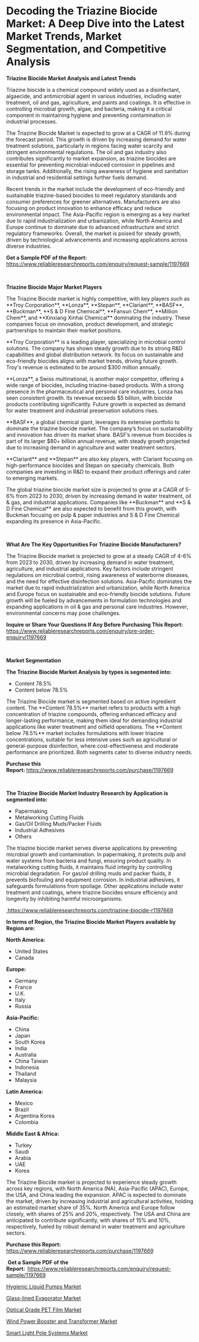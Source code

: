 <p><h1>Decoding the Triazine Biocide Market: A Deep Dive into the Latest Market Trends, Market Segmentation, and Competitive Analysis</h1></p><p><strong>Triazine Biocide Market Analysis and Latest Trends</strong></p>
<p><p>Triazine biocide is a chemical compound widely used as a disinfectant, algaecide, and antimicrobial agent in various industries, including water treatment, oil and gas, agriculture, and paints and coatings. It is effective in controlling microbial growth, algae, and bacteria, making it a critical component in maintaining hygiene and preventing contamination in industrial processes.</p><p>The Triazine Biocide Market is expected to grow at a CAGR of 11.9% during the forecast period. This growth is driven by increasing demand for water treatment solutions, particularly in regions facing water scarcity and stringent environmental regulations. The oil and gas industry also contributes significantly to market expansion, as triazine biocides are essential for preventing microbial-induced corrosion in pipelines and storage tanks. Additionally, the rising awareness of hygiene and sanitation in industrial and residential settings further fuels demand.</p><p>Recent trends in the market include the development of eco-friendly and sustainable triazine-based biocides to meet regulatory standards and consumer preferences for greener alternatives. Manufacturers are also focusing on product innovation to enhance efficacy and reduce environmental impact. The Asia-Pacific region is emerging as a key market due to rapid industrialization and urbanization, while North America and Europe continue to dominate due to advanced infrastructure and strict regulatory frameworks. Overall, the market is poised for steady growth, driven by technological advancements and increasing applications across diverse industries.</p></p>
<p><strong>Get a Sample PDF of the Report:&nbsp;</strong> <a href="https://www.reliableresearchreports.com/enquiry/request-sample/1197669?utm_campaign=2131&utm_medium=2&utm_source=Github&utm_content=ia&utm_term=26012025&utm_id=triazine-biocide">https://www.reliableresearchreports.com/enquiry/request-sample/1197669</a></p>
<p>&nbsp;</p>
<p><strong>Triazine Biocide Major Market Players</strong></p>
<p><p>The Triazine Biocide market is highly competitive, with key players such as **Troy Corporation**, **Lonza**, **Stepan**, **Clariant**, **BASF**, **Buckman**, **S & D Fine Chemical**, **Fansun Chem**, **Million Chem**, and **Xinxiang Xinhai Chemical** dominating the industry. These companies focus on innovation, product development, and strategic partnerships to maintain their market positions.</p><p>**Troy Corporation** is a leading player, specializing in microbial control solutions. The company has shown steady growth due to its strong R&D capabilities and global distribution network. Its focus on sustainable and eco-friendly biocides aligns with market trends, driving future growth. Troy's revenue is estimated to be around $300 million annually.</p><p>**Lonza**, a Swiss multinational, is another major competitor, offering a wide range of biocides, including triazine-based products. With a strong presence in the pharmaceutical and personal care industries, Lonza has seen consistent growth. Its revenue exceeds $5 billion, with biocide products contributing significantly. Future growth is expected as demand for water treatment and industrial preservation solutions rises.</p><p>**BASF**, a global chemical giant, leverages its extensive portfolio to dominate the triazine biocide market. The company’s focus on sustainability and innovation has driven its market share. BASF’s revenue from biocides is part of its larger $80+ billion annual revenue, with steady growth projected due to increasing demand in agriculture and water treatment sectors.</p><p>**Clariant** and **Stepan** are also key players, with Clariant focusing on high-performance biocides and Stepan on specialty chemicals. Both companies are investing in R&D to expand their product offerings and cater to emerging markets.</p><p>The global triazine biocide market size is projected to grow at a CAGR of 5-6% from 2023 to 2030, driven by increasing demand in water treatment, oil & gas, and industrial applications. Companies like **Buckman** and **S & D Fine Chemical** are also expected to benefit from this growth, with Buckman focusing on pulp & paper industries and S & D Fine Chemical expanding its presence in Asia-Pacific.</p></p>
<p>&nbsp;</p>
<p><strong>What Are The Key Opportunities For Triazine Biocide Manufacturers?</strong></p>
<p><p>The Triazine Biocide market is projected to grow at a steady CAGR of 4-6% from 2023 to 2030, driven by increasing demand in water treatment, agriculture, and industrial applications. Key factors include stringent regulations on microbial control, rising awareness of waterborne diseases, and the need for effective disinfection solutions. Asia-Pacific dominates the market due to rapid industrialization and urbanization, while North America and Europe focus on sustainable and eco-friendly biocide solutions. Future growth will be fueled by advancements in formulation technologies and expanding applications in oil & gas and personal care industries. However, environmental concerns may pose challenges.</p></p>
<p><strong>Inquire or Share Your Questions If Any Before Purchasing This Report:</strong> <a href="https://www.reliableresearchreports.com/enquiry/pre-order-enquiry/1197669?utm_campaign=2131&utm_medium=2&utm_source=Github&utm_content=ia&utm_term=26012025&utm_id=triazine-biocide">https://www.reliableresearchreports.com/enquiry/pre-order-enquiry/1197669</a></p>
<p>&nbsp;</p>
<p><strong>Market Segmentation</strong></p>
<p><strong>The Triazine Biocide Market Analysis by types is segmented into:</strong></p>
<p><ul><li>Content 78.5%</li><li>Content below 78.5%</li></ul></p>
<p><p>The Triazine Biocide market is segmented based on active ingredient content. The **Content 78.5%** market refers to products with a high concentration of triazine compounds, offering enhanced efficacy and longer-lasting performance, making them ideal for demanding industrial applications like water treatment and oilfield operations. The **Content below 78.5%** market includes formulations with lower triazine concentrations, suitable for less intensive uses such as agricultural or general-purpose disinfection, where cost-effectiveness and moderate performance are prioritized. Both segments cater to diverse industry needs.</p></p>
<p><strong>Purchase this Report:&nbsp;</strong><a href="https://www.reliableresearchreports.com/purchase/1197669?utm_campaign=2131&utm_medium=2&utm_source=Github&utm_content=ia&utm_term=26012025&utm_id=triazine-biocide">https://www.reliableresearchreports.com/purchase/1197669</a></p>
<p>&nbsp;</p>
<p><strong>The Triazine Biocide Market Industry Research by Application is segmented into:</strong></p>
<p><ul><li>Papermaking</li><li>Metalworking Cutting Fluids</li><li>Gas/Oil Drilling Muds/Packer Fluids</li><li>Industrial Adhesives</li><li>Others</li></ul></p>
<p><p>The triazine biocide market serves diverse applications by preventing microbial growth and contamination. In papermaking, it protects pulp and water systems from bacteria and fungi, ensuring product quality. In metalworking cutting fluids, it maintains fluid integrity by controlling microbial degradation. For gas/oil drilling muds and packer fluids, it prevents biofouling and equipment corrosion. In industrial adhesives, it safeguards formulations from spoilage. Other applications include water treatment and coatings, where triazine biocides ensure efficiency and longevity by inhibiting harmful microorganisms.</p></p>
<p><a href="https://www.reliableresearchreports.com/triazine-biocide-r1197669?utm_campaign=2131&utm_medium=2&utm_source=Github&utm_content=ia&utm_term=26012025&utm_id=triazine-biocide">&nbsp;https://www.reliableresearchreports.com/triazine-biocide-r1197669</a></p>
<p><strong>In terms of Region, the Triazine Biocide Market Players available by Region are:</strong></p>
<p>
    <p> <strong> North America: </strong>
        <ul>
            <li>United States</li>
            <li>Canada</li>
        </ul>
        </p> 
    <p> <strong> Europe: </strong>
        <ul>
            <li>Germany</li>
            <li>France</li>
            <li>U.K.</li>
            <li>Italy</li>
            <li>Russia</li>
        </ul>
        </p> 
    <p> <strong> Asia-Pacific: </strong>
        <ul>
            <li>China</li>
            <li>Japan</li>
            <li>South Korea</li>
            <li>India</li>
            <li>Australia</li>
            <li>China Taiwan</li>
            <li>Indonesia</li>
            <li>Thailand</li>
            <li>Malaysia</li>
        </ul>
        </p> 
    <p> <strong> Latin America: </strong>
        <ul>
            <li>Mexico</li>
            <li>Brazil</li>
            <li>Argentina Korea</li>
            <li>Colombia</li>
        </ul>
        </p> 
    <p> <strong> Middle East & Africa: </strong>
        <ul>
            <li>Turkey</li>
            <li>Saudi</li>
            <li>Arabia</li>
            <li>UAE</li>
            <li>Korea</li>
        </ul>
    </p>
    </p>
<p><p>The Triazine Biocide market is projected to experience steady growth across key regions, with North America (NA), Asia-Pacific (APAC), Europe, the USA, and China leading the expansion. APAC is expected to dominate the market, driven by increasing industrial and agricultural activities, holding an estimated market share of 35%. North America and Europe follow closely, with shares of 25% and 20%, respectively. The USA and China are anticipated to contribute significantly, with shares of 15% and 10%, respectively, fueled by robust demand in water treatment and agriculture sectors.</p></p>
<p><strong>Purchase this Report: </strong><a href="https://www.reliableresearchreports.com/purchase/1197669?utm_campaign=2131&utm_medium=2&utm_source=Github&utm_content=ia&utm_term=26012025&utm_id=triazine-biocide">https://www.reliableresearchreports.com/purchase/1197669</a></p>
<p>&nbsp;<strong>Get a Sample PDF of the Report:&nbsp;&nbsp;</strong><a href="https://www.reliableresearchreports.com/enquiry/request-sample/1197669?utm_campaign=2131&utm_medium=2&utm_source=Github&utm_content=ia&utm_term=26012025&utm_id=triazine-biocide">https://www.reliableresearchreports.com/enquiry/request-sample/1197669</a></p>
<p><strong></strong></p>
<p><p><a href="https://www.linkedin.com/pulse/latest-developments-hygienic-liquid-pumps-industry-market-g9bjf?utm_campaign=2131&utm_medium=2&utm_source=Github&utm_content=ia&utm_term=26012025&utm_id=triazine-biocide">Hygienic Liquid Pumps Market</a></p><p><a href="https://www.linkedin.com/pulse/disruption-innovation-glass-lined-evaporator-industry-rhtpe?utm_campaign=2131&utm_medium=2&utm_source=Github&utm_content=ia&utm_term=26012025&utm_id=triazine-biocide">Glass-lined Evaporator Market</a></p><p><a href="https://www.linkedin.com/pulse/optical-grade-pet-film-market-growth-study-offers-detailed-xznye?utm_campaign=2131&utm_medium=2&utm_source=Github&utm_content=ia&utm_term=26012025&utm_id=triazine-biocide">Optical Grade PET Film Market</a></p><p><a href="https://www.linkedin.com/pulse/wind-power-booster-transformer-market-analysis-report-2025-2032-ocivf?utm_campaign=2131&utm_medium=2&utm_source=Github&utm_content=ia&utm_term=26012025&utm_id=triazine-biocide">Wind Power Booster and Transformer Market</a></p><p><a href="https://www.linkedin.com/pulse/intense-competition-growth-expected-smart-light-pole-systems-hqgdf?utm_campaign=2131&utm_medium=2&utm_source=Github&utm_content=ia&utm_term=26012025&utm_id=triazine-biocide">Smart Light Pole Systems Market</a></p></p>